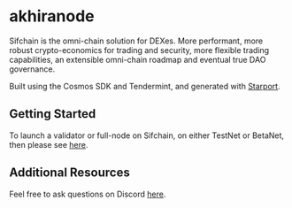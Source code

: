# akhiranode

Sifchain is the omni-chain solution for DEXes. More performant, more robust crypto-economics for trading and security, more flexible trading capabilities, an extensible omni-chain roadmap and eventual true DAO governance.

Built using the Cosmos SDK and Tendermint, and generated with [Starport](https://github.com/tendermint/starport).

## Getting Started

To launch a validator or full-node on Sifchain, on either TestNet or BetaNet, then please see [here](https://github.com/Sifchain/akhirachain-validators).

## Additional Resources

Feel free to ask questions on Discord [here](https://discord.gg/vdNRZBttC8).
